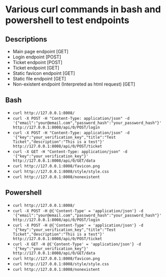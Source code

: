 # Various curl commands in bash and powershell to test endpoints  

## Descriptions

- Main page endpoint \[GET]  
- Login endpoint \[POST]  
- Ticket endpoint \[POST]  
- Ticket endpoint \[GET]  
- Static favicon endpoint \[GET]  
- Static file endpoint \[GET]  
- Non-existent endpoint (Interpreted as html request) \[GET]  

## Bash

- `curl http://127.0.0.1:8008/`  
- `curl -X POST -H "Content-Type: application/json" -d '{"email":"your@email.com","password_hash":"your_password_hash"}' http://127.0.0.1:8008/api/0/POST/login`  
- `curl -X POST -H "Content-Type: application/json" -d '{"key":"your_verification_key","title":"Test Ticket","description":"This is a test"}' http://127.0.0.1:8008/api/0/POST/ticket`  
- `curl -X GET -H "Content-Type: application/json" -d '{"key":"your_verification_key"}' http://127.0.0.1:8008/api/0/GET/data`  
- `curl http://127.0.0.1:8008/favicon.png`  
- `curl http://127.0.0.1:8008/style/style.css`  
- `curl http://127.0.0.1:8008/nonexistent`  

## Powershell  

- `curl http://127.0.0.1:8008/`  
- `curl -X POST -H @{'Content-Type' = 'application/json'} -d '{"email":"your@email.com","password_hash":"your_password_hash"}' http://127.0.0.1:8008/api/0/POST/login`  
- `curl -X POST -H @{'Content-Type' = 'application/json'} -d '{"key":"your_verification_key","title":"Test Ticket","description":"This is a test"}' http://127.0.0.1:8008/api/0/POST/ticket`  
- `curl -X GET -H @{'Content-Type' = 'application/json'} -d '{"key":"your_verification_key"}' http://127.0.0.1:8008/api/0/GET/data`  
- `curl http://127.0.0.1:8008/favicon.png`  
- `curl http://127.0.0.1:8008/style/style.css`  
- `curl http://127.0.0.1:8008/nonexistent`  
